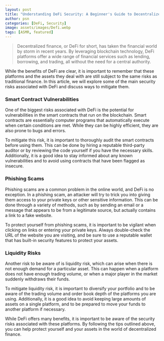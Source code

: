 ```yaml
---
layout: post
title: "Understanding DeFi Security: A Beginner's Guide to Decentralized Finance"
author: psn
categories: [DeFi, Security]
image: assets/images/Defi.webp
tags: [ASMR, featured]
---
```


>Decentralized finance, or DeFi for short, has taken the financial world by storm in recent years. By leveraging blockchain technology, DeFi platforms offer a wide range of financial services such as lending, borrowing, and trading, all without the need for a central authority.

While the benefits of DeFi are clear, it is important to remember that these platforms and the assets they deal with are still subject to the same risks as traditional finance. In this article, we will explore some of the main security risks associated with DeFi and discuss ways to mitigate them.

### Smart Contract Vulnerabilities
One of the biggest risks associated with DeFi is the potential for vulnerabilities in the smart contracts that run on the blockchain. Smart contracts are essentially computer programs that automatically execute when certain conditions are met. While they can be highly efficient, they are also prone to bugs and errors.

To mitigate this risk, it is important to thoroughly audit the smart contracts before using them. This can be done by hiring a reputable third-party auditor or by reviewing the code yourself if you have the necessary skills. Additionally, it is a good idea to stay informed about any known vulnerabilities and to avoid using contracts that have been flagged as insecure.

### Phishing Scams
Phishing scams are a common problem in the online world, and DeFi is no exception. In a phishing scam, an attacker will try to trick you into giving them access to your private keys or other sensitive information. This can be done through a variety of methods, such as by sending an email or a message that appears to be from a legitimate source, but actually contains a link to a fake website.

To protect yourself from phishing scams, it is important to be vigilant when clicking on links or entering your private keys. Always double-check the URL of the website you are visiting, and be sure to use a reputable wallet that has built-in security features to protect your assets.

### Liquidity Risks
Another risk to be aware of is liquidity risk, which can arise when there is not enough demand for a particular asset. This can happen when a platform does not have enough trading volume, or when a major player in the market suddenly withdraws their funds.

To mitigate liquidity risk, it is important to diversify your portfolio and to be aware of the trading volume and order book depth of the platforms you are using. Additionally, it is a good idea to avoid keeping large amounts of assets on a single platform, and to be prepared to move your funds to another platform if necessary.

While DeFi offers many benefits, it is important to be aware of the security risks associated with these platforms. By following the tips outlined above, you can help protect yourself and your assets in the world of decentralized finance.